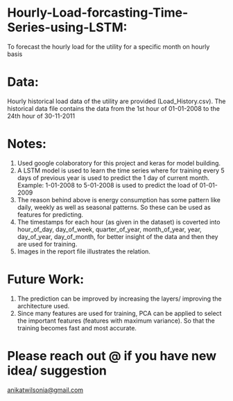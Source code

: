 # Hourly-Load-forcasting-Time-Series-using-LSTM:
To forecast the hourly load for the utility for a specific month on hourly basis

# Data:
Hourly historical load data of the utility are provided (Load_History.csv). The historical data file contains the data from the 1st hour of 01-01-2008 to the 24th hour of 30-11-2011

# Notes:
1. Used google colaboratory for this project and keras for model building.
2. A LSTM model is used to learn the time series where for training every 5 days of previous year is used to predict the 1 day of current month.
Example: 1-01-2008 to 5-01-2008 is used to predict the load of 01-01-2009 
3. The reason behind above is energy consumption has some pattern like daily, weekly as well as seasonal patterns. So these can be used as features for predicting. 
4. The timestamps for each hour (as given in the dataset) is coverted into hour_of_day, day_of_week, quarter_of_year, month_of_year, year, day_of_year, day_of_month, for better insight of the data and then they are used for training.
5. Images in the report file illustrates the relation.

# Future Work:
1. The prediction can be improved by increasing the layers/ improving the architecture used. 
2. Since many features are used for training, PCA can be applied to select the important features (features with maximum variance). So that the training becomes fast and most accurate.

# Please reach out @ if you have new idea/ suggestion
anikatwilsonia@gmail.com
